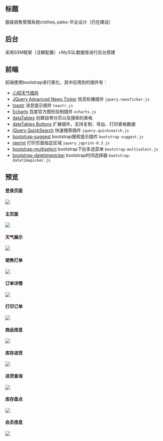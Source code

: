 ## 标题
服装销售管理系统clothes_sales-毕业设计（仍在建设）
## 后台
采用SSM框架（注解配置）+MySQL数据库进行后台搭建
## 前端
前端使用bootstrap进行美化，其中应用到的插件有：
* [心知天气插件](https://www.seniverse.com/widget)
* [JQuery Advanced News Ticker](https://github.com/risq/jquery-advanced-news-ticker) 信息轮播插件 `jquery.newsTicker.js`
* [toastr](https://github.com/CodeSeven/toastr) 消息提示插件 `toastr.js`
* [Echarts](http://echarts.baidu.com/) 百度官方图形绘制插件 `echarts.js`
* [dataTables](https://datatables.net/) 创建自带分页以及搜索的表格
* [dateTables Buttons](https://datatables.net/extensions/buttons/) 扩展插件，支持复制、导出、打印表格数据
* [jQuery QuickSearch](https://github.com/DeuxHuitHuit/quicksearch) 快速搜索插件 `jquery.quicksearch.js`
* [bootstrap-suggest](https://github.com/lzwme/bootstrap-suggest-plugin) bootstrap搜索提示插件 `bootstrap-suggest.js`
* [jqprint](http://webscripts.softpedia.com/script/Modules/jQuery-Plugins/jqPrint-68448.html) 打印页面指定区域 `jquery.jqprint-0.3.js`
* [bootstrap-multiselect](https://github.com/davidstutz/bootstrap-multiselect) bootstrap下拉多选菜单 `bootstrap-multiselect.js`
* [bootstrap-datetimepicker](https://github.com/smalot/bootstrap-datetimepicker) bootstrap时间选择器 `bootstrap-datetimepicker.js`

## 预览
#### 登录页面
![](https://github.com/xeahsoon/clothes_sales/blob/master/WebContent/images/preview/login.png)
#### 主页面
![](https://github.com/xeahsoon/clothes_sales/blob/master/WebContent/images/preview/main.png)
#### 天气展示
![](https://github.com/xeahsoon/clothes_sales/blob/master/WebContent/images/preview/weather.png)
#### 销售打单
![](https://github.com/xeahsoon/clothes_sales/blob/master/WebContent/images/preview/make_order.png)
#### 订单详情
![](https://github.com/xeahsoon/clothes_sales/blob/master/WebContent/images/preview/order_detail.png)
#### 打印订单
![](https://github.com/xeahsoon/clothes_sales/blob/master/WebContent/images/preview/print_order.png)
#### 商品信息
![](https://github.com/xeahsoon/clothes_sales/blob/master/WebContent/images/preview/good_detail.png)
#### 库存进货
![](https://github.com/xeahsoon/clothes_sales/blob/master/WebContent/images/preview/storagein.png)
#### 进货查询
![](https://github.com/xeahsoon/clothes_sales/blob/master/WebContent/images/preview/storagein_history.png)
#### 库存盘点
![](https://github.com/xeahsoon/clothes_sales/blob/master/WebContent/images/preview/check_storage.png)
#### 会员信息
![](https://github.com/xeahsoon/clothes_sales/blob/master/WebContent/images/preview/member.png)
